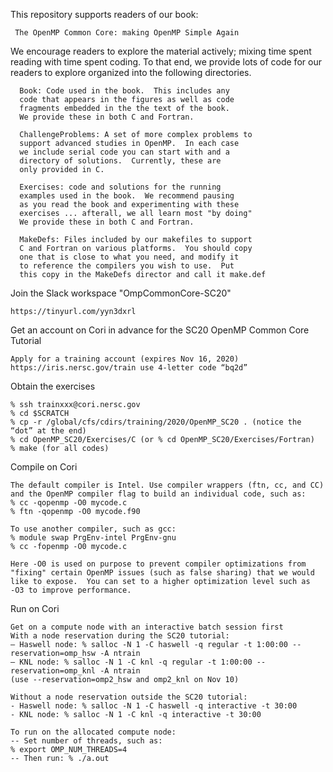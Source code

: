 
This repository supports readers of our book:

     The OpenMP Common Core: making OpenMP Simple Again

We encourage readers to explore the material actively; mixing
time spent reading with time spent coding.   To that end, we
provide lots of code for our readers to explore organized into
the following directories.

      Book: Code used in the book.  This includes any
      code that appears in the figures as well as code
      fragments embedded in the the text of the book.
      We provide these in both C and Fortran.

      ChallengeProblems: A set of more complex problems to
      support advanced studies in OpenMP.  In each case
      we include serial code you can start with and a
      directory of solutions.  Currently, these are
      only provided in C.

      Exercises: code and solutions for the running 
      examples used in the book.  We recommend pausing 
      as you read the book and experimenting with these
      exercises ... afterall, we all learn most "by doing"
      We provide these in both C and Fortran.
      
      MakeDefs: Files included by our makefiles to support
      C and Fortran on various platforms.  You should copy
      one that is close to what you need, and modify it
      to reference the compilers you wish to use.  Put
      this copy in the MakeDefs director and call it make.def
      
Join the Slack workspace "OmpCommonCore-SC20"

	https://tinyurl.com/yyn3dxrl      

Get an account on Cori in advance for the SC20 OpenMP Common Core Tutorial

	Apply for a training account (expires Nov 16, 2020) 
	https://iris.nersc.gov/train use 4-letter code “bq2d”

Obtain the exercises

	% ssh trainxxx@cori.nersc.gov
	% cd $SCRATCH
	% cp -r /global/cfs/cdirs/training/2020/OpenMP_SC20 . (notice the “dot” at the end) 
	% cd OpenMP_SC20/Exercises/C (or % cd OpenMP_SC20/Exercises/Fortran)
	% make (for all codes)

Compile on Cori

	The default compiler is Intel. Use compiler wrappers (ftn, cc, and CC) 
	and the OpenMP compiler flag to build an individual code, such as:
	% cc -qopenmp -O0 mycode.c 
	% ftn -qopenmp -O0 mycode.f90

	To use another compiler, such as gcc: 
	% module swap PrgEnv-intel PrgEnv-gnu 
	% cc -fopenmp -O0 mycode.c
	
	Here -O0 is used on purpose to prevent compiler optimizations from 
	"fixing" certain OpenMP issues (such as false sharing) that we would 
	like to expose.  You can set to a higher optimization level such as 
	-O3 to improve performance.

Run on Cori

	Get on a compute node with an interactive batch session first
	With a node reservation during the SC20 tutorial:
	– Haswell node: % salloc -N 1 -C haswell -q regular -t 1:00:00 --reservation=omp_hsw -A ntrain
	– KNL node: % salloc -N 1 -C knl -q regular -t 1:00:00 --reservation=omp_knl -A ntrain
	(use --reservation=omp2_hsw and omp2_knl on Nov 10)

	Without a node reservation outside the SC20 tutorial:
	- Haswell node: % salloc -N 1 -C haswell -q interactive -t 30:00 
	- KNL node: % salloc -N 1 -C knl -q interactive -t 30:00

	To run on the allocated compute node:
	-- Set number of threads, such as: 
	% export OMP_NUM_THREADS=4 
	-- Then run: % ./a.out

